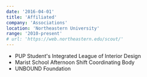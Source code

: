 ```yaml
---
date: '2016-04-01'
title: 'Affiliated'
company: 'Associations'
location: 'Northeastern University'
range: '2010-present'
# url: 'https://web.northeastern.edu/scout/'
---
```


- PUP Student's Integrated League of Interior Design
- Marist School Afternoon Shift Coordinating Body
- UNBOUND Foundation
